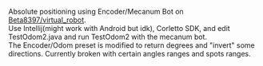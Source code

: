Absolute positioning using Encoder/Mecanum Bot on [Beta8397/virtual_robot](https://github.com/Beta8397/virtual_robot).  
Use Intellij(might work with Android but idk), Corletto SDK, and edit TestOdom2.java and run TestOdom2 with the mecanum bot.  
The Encoder/Odom preset is modified to return degrees and "invert" some directions.
Currently broken with certain angles ranges and spots ranges.